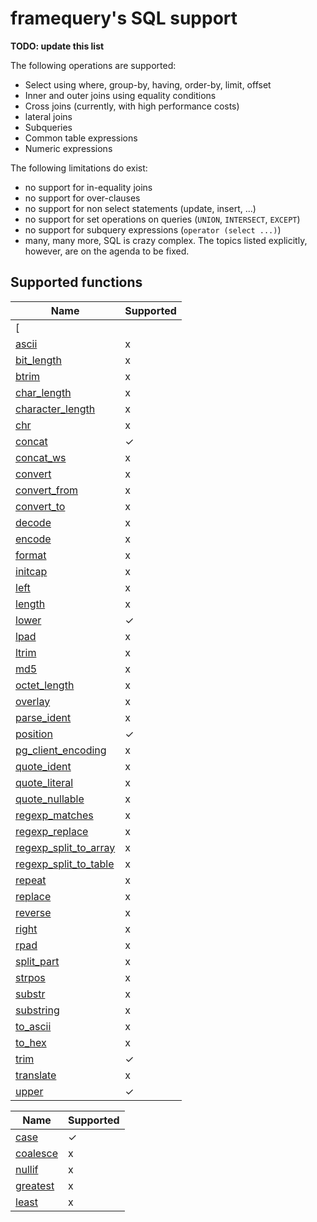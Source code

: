 # framequery's SQL support

**TODO: update this list**

The following operations are supported:

- Select using where, group-by, having, order-by, limit, offset
- Inner and outer joins using equality conditions
- Cross joins (currently, with high performance costs)
- lateral joins
- Subqueries
- Common table expressions
- Numeric expressions

The following limitations do exist:

- no support for in-equality joins
- no support for over-clauses
- no support for non select statements (update, insert, ...)
- no support for set operations on queries (`UNION`, `INTERSECT`, `EXCEPT`)
- no support for subquery expressions (`operator (select ...)`) 
- many, many more, SQL is crazy complex. The topics listed explicitly, however,
  are on the agenda to be fixed.

## Supported functions

|Name | Supported|
|-----|----------|
|[||](https://www.postgresql.org/docs/9.6/static/functions-string.html)|✓|
|[ascii](https://www.postgresql.org/docs/9.6/static/functions-string.html)|x|
|[bit_length](https://www.postgresql.org/docs/9.6/static/functions-string.html)|x|
|[btrim](https://www.postgresql.org/docs/9.6/static/functions-string.html)|x|
|[char_length](https://www.postgresql.org/docs/9.6/static/functions-string.html)|x|
|[character_length](https://www.postgresql.org/docs/9.6/static/functions-string.html)|x|
|[chr](https://www.postgresql.org/docs/9.6/static/functions-string.html)|x|
|[concat](https://www.postgresql.org/docs/9.6/static/functions-string.html)|✓|
|[concat_ws](https://www.postgresql.org/docs/9.6/static/functions-string.html)|x|
|[convert](https://www.postgresql.org/docs/9.6/static/functions-string.html)|x|
|[convert_from](https://www.postgresql.org/docs/9.6/static/functions-string.html)|x|
|[convert_to](https://www.postgresql.org/docs/9.6/static/functions-string.html)|x|
|[decode](https://www.postgresql.org/docs/9.6/static/functions-string.html)|x|
|[encode](https://www.postgresql.org/docs/9.6/static/functions-string.html)|x|
|[format](https://www.postgresql.org/docs/9.6/static/functions-string.html)|x|
|[initcap](https://www.postgresql.org/docs/9.6/static/functions-string.html)|x|
|[left](https://www.postgresql.org/docs/9.6/static/functions-string.html)|x|
|[length](https://www.postgresql.org/docs/9.6/static/functions-string.html)|x|
|[lower](https://www.postgresql.org/docs/9.6/static/functions-string.html)|✓|
|[lpad](https://www.postgresql.org/docs/9.6/static/functions-string.html)|x|
|[ltrim](https://www.postgresql.org/docs/9.6/static/functions-string.html)|x|
|[md5](https://www.postgresql.org/docs/9.6/static/functions-string.html)|x|
|[octet_length](https://www.postgresql.org/docs/9.6/static/functions-string.html)|x|
|[overlay](https://www.postgresql.org/docs/9.6/static/functions-string.html)|x|
|[parse_ident](https://www.postgresql.org/docs/9.6/static/functions-string.html)|x|
|[position](https://www.postgresql.org/docs/9.6/static/functions-string.html)|✓|
|[pg_client_encoding](https://www.postgresql.org/docs/9.6/static/functions-string.html)|x|
|[quote_ident](https://www.postgresql.org/docs/9.6/static/functions-string.html)|x|
|[quote_literal](https://www.postgresql.org/docs/9.6/static/functions-string.html)|x|
|[quote_nullable](https://www.postgresql.org/docs/9.6/static/functions-string.html)|x|
|[regexp_matches](https://www.postgresql.org/docs/9.6/static/functions-string.html)|x|
|[regexp_replace](https://www.postgresql.org/docs/9.6/static/functions-string.html)|x|
|[regexp_split_to_array](https://www.postgresql.org/docs/9.6/static/functions-string.html)|x|
|[regexp_split_to_table](https://www.postgresql.org/docs/9.6/static/functions-string.html)|x|
|[repeat](https://www.postgresql.org/docs/9.6/static/functions-string.html)|x|
|[replace](https://www.postgresql.org/docs/9.6/static/functions-string.html)|x|
|[reverse](https://www.postgresql.org/docs/9.6/static/functions-string.html)|x|
|[right](https://www.postgresql.org/docs/9.6/static/functions-string.html)|x|
|[rpad](https://www.postgresql.org/docs/9.6/static/functions-string.html)|x|
|[split_part](https://www.postgresql.org/docs/9.6/static/functions-string.html)|x|
|[strpos](https://www.postgresql.org/docs/9.6/static/functions-string.html)|x|
|[substr](https://www.postgresql.org/docs/9.6/static/functions-string.html)|x|
|[substring](https://www.postgresql.org/docs/9.6/static/functions-string.html)|x|
|[to_ascii](https://www.postgresql.org/docs/9.6/static/functions-string.html)|x|
|[to_hex](https://www.postgresql.org/docs/9.6/static/functions-string.html)|x|
|[trim](https://www.postgresql.org/docs/9.6/static/functions-string.html)|✓|
|[translate](https://www.postgresql.org/docs/9.6/static/functions-string.html)|x|
|[upper](https://www.postgresql.org/docs/9.6/static/functions-string.html)|✓|

|Name | Supported|
|-----|----------|
|[case](https://www.postgresql.org/docs/9.6/static/functions-conditional.html#FUNCTIONS-CASE)|✓|
|[coalesce](https://www.postgresql.org/docs/9.6/static/functions-conditional.html#FUNCTIONS-COALESCE-NVL-IFNULL)|x|
|[nullif](https://www.postgresql.org/docs/9.6/static/functions-conditional.html#FUNCTIONS-NULLIF)|x|
|[greatest](https://www.postgresql.org/docs/9.6/static/functions-conditional.html#FUNCTIONS-GREATEST-LEAST)|x|
|[least](https://www.postgresql.org/docs/9.6/static/functions-conditional.html#FUNCTIONS-GREATEST-LEAST)|x|